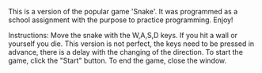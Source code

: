 This is a version of the popular game 'Snake'.
It was programmed as a school assignment with the purpose to practice programming.
Enjoy!

Instructions:
Move the snake with the W,A,S,D keys.
If you hit a wall or yourself you die.
This version is not perfect, the keys need to be pressed in advance,
there is a delay with the changing of the direction.
To start the game, click the "Start" button. To end the game, close the window.
